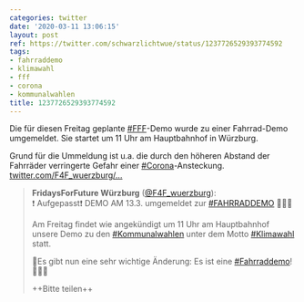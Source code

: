 ```yaml
---
categories: twitter
date: '2020-03-11 13:06:15'
layout: post
ref: https://twitter.com/schwarzlichtwue/status/1237726529393774592
tags:
- fahrraddemo
- klimawahl
- fff
- corona
- kommunalwahlen
title: 1237726529393774592
---
```

Die für diesen Freitag geplante [#FFF](/t/fff)-Demo wurde zu einer Fahrrad-Demo umgemeldet. Sie startet um 11 Uhr am Hauptbahnhof in Würzburg.

Grund für die Ummeldung ist u.a. die durch den höheren Abstand der Fahrräder verringerte Gefahr einer [#Corona](/t/corona)-Ansteckung. [twitter.com/F4F_wuerzburg/…](https://twitter.com/F4F_wuerzburg/status/1237703149022056448)
> <b>FridaysForFuture Würzburg</b> ([@F4F_wuerzburg](https://twitter.com/F4F_wuerzburg)):  
>❗️ Aufgepasst❗️ DEMO AM 13.3. umgemeldet zur [#FAHRRADDEMO](/t/fahrraddemo) 🚴🏽‍♀️  
>  
>Am Freitag findet wie angekündigt um 11 Uhr am Hauptbahnhof unsere Demo zu den [#Kommunalwahlen](/t/kommunalwahlen) unter dem Motto [#Klimawahl](/t/klimawahl) statt.  
>  
>🌳Es gibt nun eine sehr wichtige Änderung: Es ist eine [#Fahrraddemo](/t/fahrraddemo)! 🚴🏽‍♀️   
>  
>++Bitte teilen++  

